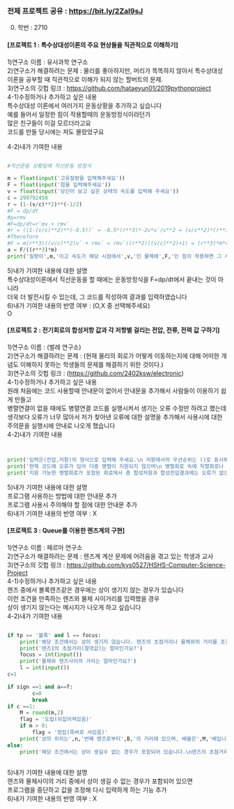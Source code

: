 ### 전체 프로젝트 공유 : https://bit.ly/2ZaI9sJ

0. 학번 : 2710  

#### [프로젝트 1 : 특수상대성이론의 주요 현상들을 직관적으로 이해하기]  
1)연구소 이름 : 유사과학 연구소  
2)연구소가 해결하려는 문제 : 물리를 좋아하지만, 머리가 똑똑하지 않아서 특수상대성이론을 공부할 때 직관적으로 이해가 되지 않는 할버트의 문제.   
3)연구소의 깃헙 링크 : https://github.com/hataeyun01/2019pythonproject  
4-1)수정하거나 추가하고 싶은 내용  
 특수상대성 이론에서 여러가지 운동상황을 추가하고 싶습니다  
 예를 들어서 일정한 힘이 작용할때의 운동방정식이라던가  
 많은 친구들이 이걸 모르더라고요  
 코드를 만들 당시에는 저도 몰랐었구요  
 
4-2)내가 기여한 내용  
```python

#직선운동 상황일때 직선운동 방정식

m = float(input('고유질량을 입력해주세요'))
F = float(input('힘을 입력해주세요'))
v = float(input('당신이 보고 싶은 상태의 속도를 입력해 주세요'))
c = 299792458
r = (1-(v/c)**2)**(-1/2)
#F = dp/dt
#p=rmv
#F=dp/dt=r`mv + rmv`
#r`= ((1-(v/c)**2)**(-0.5))` = -0.5*(r**3)*-2v*v`/c**2 = (v/c**2)*(r**3)*v`
#Therefore
#F = m(r**3)((v/c)**2)v` + rmv` = rmv`((r**2)((v/c)**2)+1) = (r**3)*m*v`
a = F/((r**3)*m)
print('질량이',m,'이고 속도가 해당 시점에서',v,'인 물체에',F,'인 힘이 작용하면 그 시점에서 물체의 가속도는',a,'입니다')
```

5)내가 기여한 내용에 대한 설명  
특수상대성이론에서 직선운동을 할 때에는 운동방정식을 F=dp/dt에서 끝내는 것이 아니라  
더욱 더 발전시킬 수 있는데, 그 코드를 작성하여 결과를 입력하였습니다  
6)내가 기여한 내용의 반영 여부 : (O,X 중 선택해주세요)  
O



#### [프로젝트 2 : 전기회로의 합성저항 값과 각 저항별 걸리는 전압, 전류, 전력 값 구하기]  
1)연구소 이름 : (벌레 연구소)  
2)연구소가 해결하려는 문제 : (현재 물리의 회로가 어떻게 이동하는지에 대해 어떠한 개념도 이해하지 못하는 학생들의 문제를 해결하기 위한 것이다.)  
3)연구소의 깃헙 링크 : (https://github.com/2402ksw/electronic)  
4-1)수정하거나 추가하고 싶은 내용  
원래 처음에는 코드 사용할때 안내문이 없어서 안내문을 추가해서 사람들이 이용하기 쉽게 만들고  
병렬연결이 없을 때에도 병렬연결 코드를 실행시켜서 생기는 오류 수정만 하려고 했는데  
생각보다 오류가 너무 많아서 저가 찾아낸 오류에 대한 설명을 추가해서 사용시에 대한 주의문을 실행시에 안내로 나오게 했습니다  
4-2)내가 기여한 내용  
```python


print('입력은(전압,저항)의 형식으로 입력해 주세요.\n 저항에서의 우선순위는 ()로 표시해 주시고\n 직렬 연결된 저항은 +로, 병렬 연결된 저항은 //로 연결해 주세요\n전압은 한 방향을 기준으로 +와 -로 표시해 주세요')
print('현재 코드에 오류가 있어 다중 병렬이 지원되지 않으며\n 병렬회로 속에 직렬회로나 병렬회로가 들어가 있을경우가 지원되지 않고\n 2개 이상의 직렬회로만 회로에 존재할 때 회로의 두 직렬회로를 괄호로 묶지 말아주시길 바라며') 
print('지원 가능한 병렬회로가 포함된 회로에서 총 합성저항과 합성전압결과에는 오류가 없으나 \n 병렬회로에 걸리는 전압, 병렬회로 속의 각 저항에 흐르는 전류값,\n 병렬회로 속의 각 저항의 줄열 등에서 오류가 관찰되고 있으니 이 점에 유의해주시기 바랍니다. 죄송합니다')

```

5)내가 기여한 내용에 대한 설명  
프로그램 사용하는 방법에 대한 안내문 추가  
프로그램 사용시 주의해야 할 점에 대한 안내문 추가  
6)내가 기여한 내용의 반영 여부 : X  

#### [프로젝트 3 : Queue를 이용한 렌즈계의 구현]  
1)연구소 이름 : 페르마 연구소  
2)연구소가 해결하려는 문제 : 렌즈계 계산 문제에 어려움을 겪고 있는 학생과 교사  
3)연구소의 깃헙 링크 : https://github.com/kys0527/HSHS-Computer-Science-Project  
4-1)수정하거나 추가하고 싶은 내용  
렌즈 중에서 볼록렌즈같은 경우에는 상이 생기지 않는 경우가 있습니다  
이런 조건을 만족하는 렌즈와 물체 사이거리를 입력했을 경우  
상이 생기지 않는다는 메시지가 나오게 하고 싶습니다  
4-2)내가 기여한 내용  
```python

if tp == '볼록' and l == focus:
    print('해당 조건에서는 상이 생기지 않습니다. 렌즈의 초점거리나 물체와의 거리를 조절해 주세요')
    print('렌즈1의 초점거리(절댓값)는 얼마인가요?')
    focus = int(input())
    print('물체와 렌즈사이의 거리는 얼마인가요?')
    l = int(input())
c=1

if sign ==1 and a==f:
        c=0
        break
if c ==1:
    M = round(m,2)
    flag = '도립(뒤집어져있음)'
    if m > 0:
        flag = '정립(똑바로 서있음)'
    print('상의 위치는',n,'번째 렌즈로부터',B,'의 거리에 있으며, 배율은',M,'배입니다. 상은',flag,'입니다.') 
else:
    print('해당 조건에서는 상이 생길수 없는 경우가 포함되어 있습니다.\n렌즈의 초점거리나 물체와 렌즈들 사이의 거리를 조절한 후 다시 실행해 보세요')
    
```

5)내가 기여한 내용에 대한 설명  
렌즈와 물체사이의 거리 중에서 상이 생길 수 없는 경우가 포함되어 있으면  
프로그램을 중단하고 값을 조정해 다시 입력하게 하는 기능 추가  
6)내가 기여한 내용의 반영 여부 : X  
